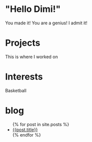 # "Hello Dimi!"
You made it!
You are a genius!
I admit it!

# Projects
This is where I worked on

# Interests
Basketball

# blog

<ul>
  {% for post in site.posts %}
    <li>
      <a href = "{{post.url}}">{{post.title}}</a>
    </li>
  {% endfor %}    
</ul>
